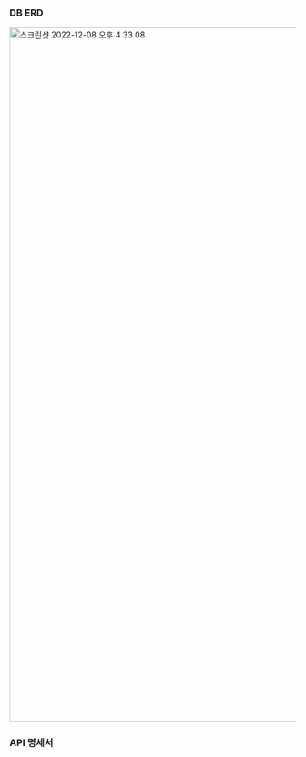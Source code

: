 ### DB ERD
<img width="1217" alt="스크린샷 2022-12-08 오후 4 33 08" src="https://user-images.githubusercontent.com/85235063/206386258-62b58ded-890f-490d-a75d-4afdbe23b63f.png">

<br/>

### API 명세서 
